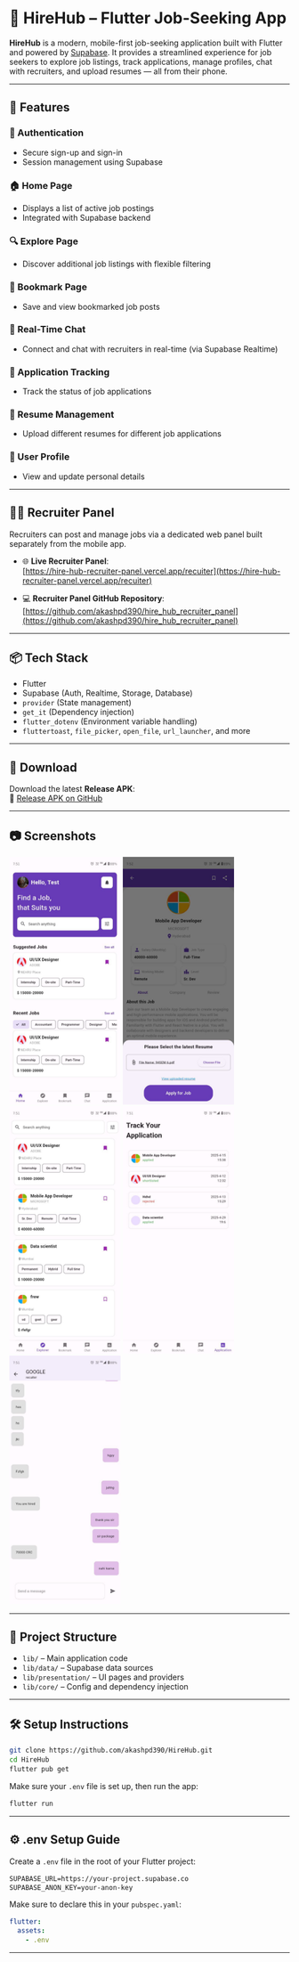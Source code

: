 
# 📱 HireHub – Flutter Job-Seeking App

**HireHub** is a modern, mobile-first job-seeking application built with Flutter and powered by [Supabase](https://supabase.com). It provides a streamlined experience for job seekers to explore job listings, track applications, manage profiles, chat with recruiters, and upload resumes — all from their phone.

---

## 🚀 Features

### 👤 Authentication
- Secure sign-up and sign-in
- Session management using Supabase

### 🏠 Home Page
- Displays a list of active job postings
- Integrated with Supabase backend

### 🔍 Explore Page
- Discover additional job listings with flexible filtering

### 📌 Bookmark Page
- Save and view bookmarked job posts

### 💬 Real-Time Chat
- Connect and chat with recruiters in real-time (via Supabase Realtime)


### 📝 Application Tracking
- Track the status of job applications

### 📄 Resume Management
- Upload different resumes for different job applications

### 👤 User Profile
- View and update personal details

---

## 🧑‍💼 Recruiter Panel

Recruiters can post and manage jobs via a dedicated web panel built separately from the mobile app.

- 🌐 **Live Recruiter Panel**:  
  [https://hire-hub-recruiter-panel.vercel.app/recuiter](https://hire-hub-recruiter-panel.vercel.app/recuiter)

- 💻 **Recruiter Panel GitHub Repository**:  
  [https://github.com/akashpd390/hire_hub_recruiter_panel](https://github.com/akashpd390/hire_hub_recruiter_panel)

---

## 📦 Tech Stack

- Flutter
- Supabase (Auth, Realtime, Storage, Database)
- `provider` (State management)
- `get_it` (Dependency injection)
- `flutter_dotenv` (Environment variable handling)
- `fluttertoast`, `file_picker`, `open_file`, `url_launcher`, and more

---

## 📲 Download

Download the latest **Release APK**:  
🔗 [Release APK on GitHub](https://github.com/akashpd390/HireHub/releases)

---

## 📷 Screenshots




<p float="left">
  <img src="screenshots/home.jpg" width="200" />
  <img src="screenshots/apply.jpg" width="200" />
  <img src="screenshots/explore.jpg" width="200" />
  <img src="screenshots/track.jpg" width="200" />
  <img src="screenshots/chat.jpg" width="200" />
</p>


---

## 📁 Project Structure

- `lib/` – Main application code
- `lib/data/` – Supabase data sources
- `lib/presentation/` – UI pages and providers
- `lib/core/` – Config and dependency injection

---

## 🛠️ Setup Instructions

```bash
git clone https://github.com/akashpd390/HireHub.git
cd HireHub
flutter pub get
```

Make sure your `.env` file is set up, then run the app:

```bash
flutter run
```
---

## ⚙️ .env Setup Guide

Create a `.env` file in the root of your Flutter project:

```env
SUPABASE_URL=https://your-project.supabase.co
SUPABASE_ANON_KEY=your-anon-key
```

Make sure to declare this in your `pubspec.yaml`:

```yaml
flutter:
  assets:
    - .env
```

---
